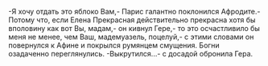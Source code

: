   -Я хочу отдать это яблоко Вам,- Парис галантно поклонился Афродите.- Потому что, если Елена Прекрасная действительно прекрасна хотя бы вполовину как вот Вы, мадам,- он кивнул Гере,- то это осчастливило бы меня не менее, чем Ваш, мадемуазель, поцелуй,- с этими словами он повернулся к Афине и покрылся румянцем смущения.
Богни озадаченно переглянулись.
-Выкрутился...- с досадой обронила Гера.    